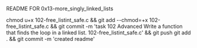 README FOR 0x13-more_singly_linked_lists

chmod u+x 102-free_listint_safe.c && git add --chmod=+x 102-free_listint_safe.c && git commit -m 'task 102 Advanced Write a function that finds the loop in a linked list. 102-free_listint_safe.c' && git push
git add . && git commit -m 'created readme'
